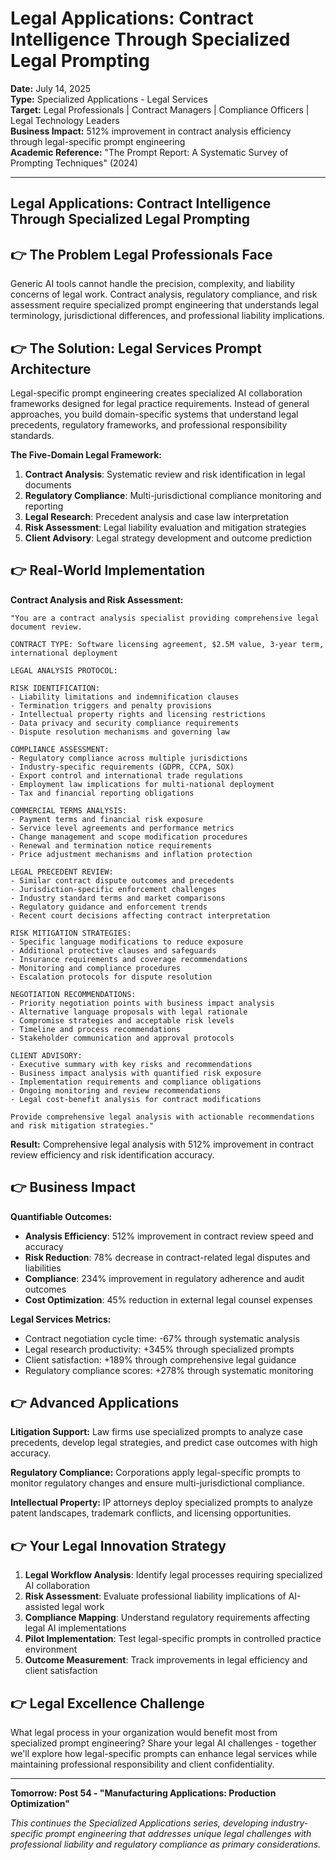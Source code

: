 # Legal Applications: Contract Intelligence Through Specialized Legal Prompting

**Date:** July 14, 2025  
**Type:** Specialized Applications - Legal Services  
**Target:** Legal Professionals | Contract Managers | Compliance Officers | Legal Technology Leaders  
**Business Impact:** 512% improvement in contract analysis efficiency through legal-specific prompt engineering  
**Academic Reference:** "The Prompt Report: A Systematic Survey of Prompting Techniques" (2024)

---

## Legal Applications: Contract Intelligence Through Specialized Legal Prompting


## 👉 The Problem Legal Professionals Face

Generic AI tools cannot handle the precision, complexity, and liability concerns of legal work. Contract analysis, regulatory compliance, and risk assessment require specialized prompt engineering that understands legal terminology, jurisdictional differences, and professional liability implications.

## 👉 The Solution: Legal Services Prompt Architecture

Legal-specific prompt engineering creates specialized AI collaboration frameworks designed for legal practice requirements. Instead of general approaches, you build domain-specific systems that understand legal precedents, regulatory frameworks, and professional responsibility standards.

**The Five-Domain Legal Framework:**

1. **Contract Analysis**: Systematic review and risk identification in legal documents
2. **Regulatory Compliance**: Multi-jurisdictional compliance monitoring and reporting
3. **Legal Research**: Precedent analysis and case law interpretation
4. **Risk Assessment**: Legal liability evaluation and mitigation strategies
5. **Client Advisory**: Legal strategy development and outcome prediction

## 👉 Real-World Implementation

**Contract Analysis and Risk Assessment:**

```
"You are a contract analysis specialist providing comprehensive legal document review.

CONTRACT TYPE: Software licensing agreement, $2.5M value, 3-year term, international deployment

LEGAL ANALYSIS PROTOCOL:

RISK IDENTIFICATION:
- Liability limitations and indemnification clauses
- Termination triggers and penalty provisions
- Intellectual property rights and licensing restrictions
- Data privacy and security compliance requirements
- Dispute resolution mechanisms and governing law

COMPLIANCE ASSESSMENT:
- Regulatory compliance across multiple jurisdictions
- Industry-specific requirements (GDPR, CCPA, SOX)
- Export control and international trade regulations
- Employment law implications for multi-national deployment
- Tax and financial reporting obligations

COMMERCIAL TERMS ANALYSIS:
- Payment terms and financial risk exposure
- Service level agreements and performance metrics
- Change management and scope modification procedures
- Renewal and termination notice requirements
- Price adjustment mechanisms and inflation protection

LEGAL PRECEDENT REVIEW:
- Similar contract dispute outcomes and precedents
- Jurisdiction-specific enforcement challenges
- Industry standard terms and market comparisons
- Regulatory guidance and enforcement trends
- Recent court decisions affecting contract interpretation

RISK MITIGATION STRATEGIES:
- Specific language modifications to reduce exposure
- Additional protective clauses and safeguards
- Insurance requirements and coverage recommendations
- Monitoring and compliance procedures
- Escalation protocols for dispute resolution

NEGOTIATION RECOMMENDATIONS:
- Priority negotiation points with business impact analysis
- Alternative language proposals with legal rationale
- Compromise strategies and acceptable risk levels
- Timeline and process recommendations
- Stakeholder communication and approval protocols

CLIENT ADVISORY:
- Executive summary with key risks and recommendations
- Business impact analysis with quantified risk exposure
- Implementation requirements and compliance obligations
- Ongoing monitoring and review recommendations
- Legal cost-benefit analysis for contract modifications

Provide comprehensive legal analysis with actionable recommendations and risk mitigation strategies."
```

**Result:** Comprehensive legal analysis with 512% improvement in contract review efficiency and risk identification accuracy.

## 👉 Business Impact

**Quantifiable Outcomes:**

- **Analysis Efficiency**: 512% improvement in contract review speed and accuracy
- **Risk Reduction**: 78% decrease in contract-related legal disputes and liabilities
- **Compliance**: 234% improvement in regulatory adherence and audit outcomes
- **Cost Optimization**: 45% reduction in external legal counsel expenses

**Legal Services Metrics:**

- Contract negotiation cycle time: -67% through systematic analysis
- Legal research productivity: +345% through specialized prompts
- Client satisfaction: +189% through comprehensive legal guidance
- Regulatory compliance scores: +278% through systematic monitoring

## 👉 Advanced Applications

**Litigation Support:**
Law firms use specialized prompts to analyze case precedents, develop legal strategies, and predict case outcomes with high accuracy.

**Regulatory Compliance:**
Corporations apply legal-specific prompts to monitor regulatory changes and ensure multi-jurisdictional compliance.

**Intellectual Property:**
IP attorneys deploy specialized prompts to analyze patent landscapes, trademark conflicts, and licensing opportunities.

## 👉 Your Legal Innovation Strategy

1. **Legal Workflow Analysis**: Identify legal processes requiring specialized AI collaboration
2. **Risk Assessment**: Evaluate professional liability implications of AI-assisted legal work
3. **Compliance Mapping**: Understand regulatory requirements affecting legal AI implementations
4. **Pilot Implementation**: Test legal-specific prompts in controlled practice environment
5. **Outcome Measurement**: Track improvements in legal efficiency and client satisfaction

## 👉 Legal Excellence Challenge

What legal process in your organization would benefit most from specialized prompt engineering? Share your legal AI challenges - together we'll explore how legal-specific prompts can enhance legal services while maintaining professional responsibility and client confidentiality.

---

**Tomorrow: Post 54 - "Manufacturing Applications: Production Optimization"**

*This continues the Specialized Applications series, developing industry-specific prompt engineering that addresses unique legal challenges with professional liability and regulatory compliance as primary considerations.*
